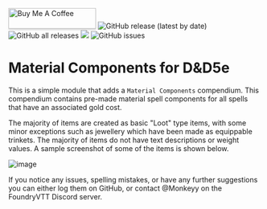 <a href="https://www.buymeacoffee.com/M0nk3yy" target="_blank"><img src="https://www.buymeacoffee.com/assets/img/custom_images/orange_img.png" alt="Buy Me A Coffee" style="height: 41px !important;width: 174px !important;box-shadow: 0px 3px 2px 0px rgba(190, 190, 190, 0.5) !important;-webkit-box-shadow: 0px 3px 2px 0px rgba(190, 190, 190, 0.5) !important;" ></a> ![GitHub release (latest by date)](https://img.shields.io/github/v/release/M0nk3yy/MC5e) ![GitHub all releases](https://img.shields.io/github/downloads/M0nk3yy/MC5e/total) ![](https://img.shields.io/badge/Foundry-v10+11+12-informational)
![GitHub issues](https://img.shields.io/github/issues-raw/M0nk3yy/MC5e)

# Material Components for D&D5e

This is a simple module that adds a `Material Components` compendium. This compendium contains pre-made material spell components for all spells that have an associated gold cost. 

The majority of items are created as basic "Loot" type items, with some minor exceptions such as jewellery which have been made as equippable trinkets. The majority of items do not have text descriptions or weight values. A sample screenshot of some of the items is shown below.

![image](https://github.com/M0nk3yy/MC5e/assets/66137312/61aa0db7-f87d-46ad-a2af-311164e2eab5)

If you notice any issues, spelling mistakes, or have any further suggestions you can either log them on GitHub, or contact @Monkeyy on the FoundryVTT Discord server.
